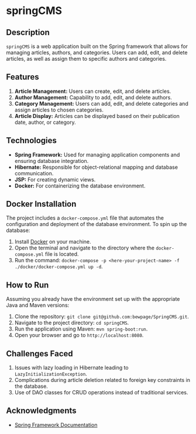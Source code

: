 # springCMS

## Description

`springCMS` is a web application built on the Spring framework that allows for managing articles, authors, and
categories. Users can add, edit, and delete articles, as well as assign them to specific authors and categories.

## Features

1. **Article Management:** Users can create, edit, and delete articles.
2. **Author Management:** Capability to add, edit, and delete authors.
3. **Category Management:** Users can add, edit, and delete categories and assign articles to chosen categories.
4. **Article Display:** Articles can be displayed based on their publication date, author, or category.

## Technologies

- **Spring Framework:** Used for managing application components and ensuring database integration.
- **Hibernate:** Responsible for object-relational mapping and database communication.
- **JSP:** For creating dynamic views.
- **Docker:** For containerizing the database environment.

## Docker Installation

The project includes a `docker-compose.yml` file that automates the configuration and deployment of the database
environment. To spin up the database:

1. Install [Docker](https://www.docker.com/products/docker-desktop) on your machine.
2. Open the terminal and navigate to the directory where the `docker-compose.yml` file is located.
3. Run the command: `docker-compose -p <here-your-project-name> -f ./docker/docker-compose.yml up -d`.

## How to Run

Assuming you already have the environment set up with the appropriate Java and Maven versions:

1. Clone the repository: `git clone git@github.com:bewpage/SpringCMS.git`.
2. Navigate to the project directory: `cd springCMS`.
3. Run the application using Maven: `mvn spring-boot:run`.
4. Open your browser and go to `http://localhost:8080`.

## Challenges Faced

1. Issues with lazy loading in Hibernate leading to `LazyInitializationException`.
2. Complications during article deletion related to foreign key constraints in the database.
3. Use of DAO classes for CRUD operations instead of traditional services.

## Acknowledgments

- [Spring Framework Documentation](https://docs.spring.io/spring-framework/docs/current/reference/html/)
